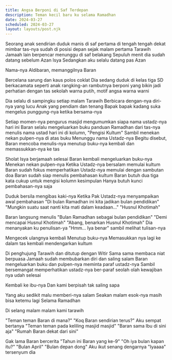 ```yaml
---
title: Angsa Berponi di Saf Terdepan
description: Teman kecil baru ku selama Ramadhan
date: 2024-03-27
scheduled: 2024-03-27
layout: layouts/post.njk
---
```


Seorang anak sendirian
duduk manis di saf pertama
di tengah tengah dekat mimbar
tas-nya sudah di posisi depan
sejak malam pertama Tarawih
Jamaah lain berpencar menunggu di saf belakang
Sepuluh menit dia sudah datang sebelum Azan Isya
Sedangkan aku selalu datang pas Azan

Nama-nya Aldibaran,
memanggilnya Baran

Bercelana sarung dan kaus polos coklat
Dia sedang duduk di kelas tiga SD
berkacamata seperti anak rangking-an
rambutnya berponi yang bikin jadi perhatian
dengan tas sekolah
warna putih, motif angsa warna warni

Dia selalu di sampingku setiap malam Tarawih
Berbicara dengan-nya
diri-nya yang lucu
Anak yang pendiam dan tenang
Bapak bapak kadang suka mengelus punggung-nya
ketika bersama-nya

Setiap momen-nya pengurus masjid mengumumkan siapa nama ustadz-nya hari ini
Baran selalu mengeluarkan buku panduan Ramadhan dari tas-nya
menulis nama ustad hari ini di kolumn, "Pengisi Kultum"
Sambil menekan nekan pulpen-nya di atas buku
Menunggu nama Ustadz-nya
Begitu disebut, Baran mencoba menulis-nya
menutup buku-nya kembali dan memassukkan-nya ke tas

Sholat Isya berjamaah selesai
Baran kembali mengeluarkan buku-nya
Menekan nekan pulpen-nya
Ketika Ustadz-nya bersalam memulai kultum
Baran sudah fokus memperhatikan
Ustadz-nya memulai dengan sambutan doa
Baran sudah siap menulis pembahasan kultum
Baran butuh dua tiga kata cukup untuk mengisi kolumn kesimpulan
Hanya butuh kunci pembahasan-nya saja

Duduk bersila mengibas kaki-nya
Ketika Pak Ustadz-nya menyampaikan awal pembahasan
"Di bulan Ramadhan ini kita jadikan bulan pendidikan"
"Mungkin suatu saat nanti kita mati dalam keadaan..."
"Husnul Khotimah"

Baran langsung menulis "Bulan Ramadhan sebagai bulan pendidikan"
"Demi mencapai Husnul Khotimah"
"Abang, benarkan Husnul Khotimah" Dia menanyakan ku penulisan-ya
"Hmm... Iya benar" sambil melihat tulisan-nya

Mengecek ulangnya kembali
Menutup buku-nya
Memasukkan nya lagi ke dalam tas
kembali mendengarkan kultum

Di penghujung Tarawih dan ditutup dengan Witir
Sama sama membaca niat berpuasa
Jamaah sudah membubarkan diri dan saling salam
Baran mengeluarkan buku dan pulpen-nya
meminta paraf ustadz-nya
Sambil bersemangat
memperhatikan ustadz-nya ber-paraf
seolah olah kewajiban nya udah selesai

Kembali ke ibu-nya
Dan kami berpisah tak saling sapa

Yang aku sedikit malu memberi-nya salam
Seakan malam esok-nya masih bisa ketemu lagi
Selama Ramadhan

Di selang malam malam kami tarawih

"Teman teman Baran di mana?"
"Koq Baran sendirian terus?" Aku sempat bertanya
"Teman teman pada keliling masjid masjid"
"Baran sama Ibu di sini aja"
"Rumah Baran dekat dari sini"

Gak lama
Baran bercerita
"Tahun ini Baran yang ke-9"
"Oh iya bulan kapan itu?"
"Bulan April"
"Bulan depan dong" Aku ikut senang dengarnya
"Iyaaaa" tersenyum dia
